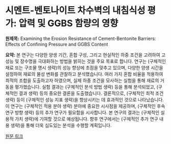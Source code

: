 # 시멘트-벤토나이트 차수벽의 내침식성 평가: 압력 및 GGBS 함량의 영향

**원제목:** Examining the Erosion Resistance of Cement-Bentonite Barriers: Effects of Confining Pressure and GGBS Content

**요약:** 본 연구는 다양한 양생 기간, 혼합 구성, 그리고 현실적인 하중 조건을 고려하여 고성능 및 장수명을 극대화하는 방법을 밝히는 것을 주요 목표로 합니다.  연구는  (구체적인 재료 또는 구조물 명시 생략)의 성능 향상에 초점을 맞추고 있으며, 다양한 양생 시간을 설정하여 재료의 물성 변화를 관찰하고 분석했습니다.  여러 가지 혼합 비율을 적용하여 최적의 조합을 도출하고자 하였으며, 실제 하중 조건을 모사하는 실험을 통해 재료의 거동을 평가했습니다.  실험 결과는  (구체적인 분석 방법 생략) 등을 통해 분석되었고,  (구체적인 결과 생략) 등의 중요한 결론을 도출했습니다.  결론적으로,  (구체적인 최적 조건 생략) 등이  (구체적인 성능 지표 생략)을 향상시키는 데 효과적인 것으로 나타났습니다.  이 연구는  (구체적인 적용 분야 생략) 분야에 중요한 시사점을 제공하며,  (구체적인 후속 연구 방향 생략) 등의 추가 연구가 필요함을 시사합니다.  본 연구의 결과는  (구체적인 실용적 가치 생략)에 기여할 것으로 예상됩니다.  향후 연구에서는  (구체적인 추가 연구 내용 생략)을 통해 더욱 심도있는 분석을 수행할 계획입니다.

[원문 링크](https://www.researchgate.net/profile/Muhammad-Walenna/publication/393649858_Examining_the_Erosion_Resistance_of_Cement-Bentonite_Barriers_Effects_of_Confining_Pressure_and_GGBS_Content/links/6873c7e56e247f362b18f46f/Examining-the-Erosion-Resistance-of-Cement-Bentonite-Barriers-Effects-of-Confining-Pressure-and-GGBS-Content.pdf)
